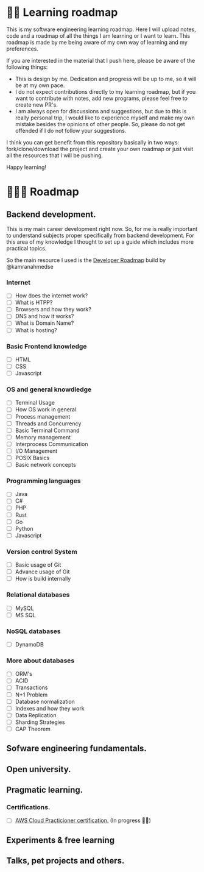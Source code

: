 # 👨‍🏫 Learning roadmap

This is my software engineering learning roadmap. Here I will upload notes, code and a roadmap of all the things I am learning or I want to learn. This roadmap is made by me being aware of my own way of learning and my preferences. 

If you are interested in the material that I push here, please be aware of the following things:

- This is design by me. Dedication and progress will be up to me, so it will be at my own pace. 
- I do not expect contributions directly to my learning roadmap, but if you want to contribute with notes, add new programs, please feel free to create new PR's. 
- I am always open for discussions and suggestions, but due to this is really personal trip, I would like to experience myself and make my own mistake besides the opinions of other people. So, please do not get offended if I do not follow your suggestions.

I think you can get benefit from this repository basically in two ways: fork/clone/download the project and create your own roadmap or just visit all the resources that I will be pushing. 

Happy learning!

# 🚵🏿‍♂️ Roadmap

## Backend development.

This is my main career development right now. So, for me is really important to understand subjects proper specifically from backend development. For this area of my knowledge I thought to set up a guide which includes more practical topics.

So the main resource I used is the [Developer Roadmap](https://github.com/kamranahmedse/developer-roadmap) build by @kamranahmedse

### Internet

- [ ] How does the internet work?
- [ ] What is HTPP?
- [ ] Browsers and how they work?
- [ ] DNS and how it works?
- [ ] What is Domain Name?
- [ ] What is hosting?

### Basic Frontend knowledge

- [ ] HTML
- [ ] CSS
- [ ] Javascript

### OS and general knowdledge

- [ ] Terminal Usage
- [ ] How OS work in general
- [ ] Process management
- [ ] Threads and Concurrency
- [ ] Basic Terminal Command
- [ ] Memory management
- [ ] Interprocess Communication
- [ ] I/O Management
- [ ] POSIX Basics
- [ ] Basic network concepts

### Programming languages

- [ ] Java
- [ ] C#
- [ ] PHP
- [ ] Rust
- [ ] Go
- [ ] Python
- [ ] Javascript

### Version control System

- [ ] Basic usage of Git
- [ ] Advance usage of Git
- [ ] How is build internally

### Relational databases

- [ ] MySQL
- [ ] MS SQL

### NoSQL databases

- [ ] DynamoDB

### More about databases

- [ ] ORM's
- [ ] ACID
- [ ] Transactions
- [ ] N+1 Problem
- [ ] Database normalization
- [ ] Indexes and how they work
- [ ] Data Replication
- [ ] Sharding Strategies
- [ ] CAP Theorem

## Sofware engineering fundamentals.

## Open university.

## Pragmatic learning.

### Certifications.

- [ ] [AWS Cloud Practicioner certification.](/cerfifications/README.md) (In progress 🏃🏾)  

## Experiments & free learning

## Talks, pet projects and others.
